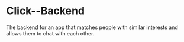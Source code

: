 # Click--Backend
 The backend for an app that matches people with similar interests and allows them to chat with each other.
